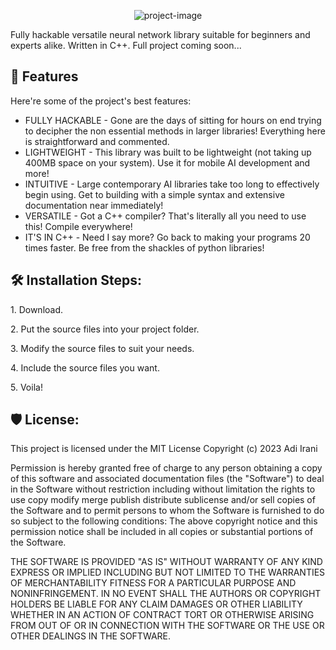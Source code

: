 <p align="center"><img src="https://socialify.git.ci/adiirani/Hyperion/image?description=1&amp;descriptionEditable=AI%2C%20your%20way&amp;font=Source%20Code%20Pro&amp;forks=1&amp;issues=1&amp;language=1&amp;logo=https%3A%2F%2Fi.gifer.com%2Fembedded%2Fdownload%2F7Td.gif&amp;name=1&amp;owner=1&amp;pattern=Formal%20Invitation&amp;pulls=1&amp;stargazers=1&amp;theme=Dark" alt="project-image"></p>

<p id="description">Fully hackable versatile neural network library suitable for beginners and experts alike. Written in C++. Full project coming soon...</p>

  
  
<h2>🧐 Features</h2>

Here're some of the project's best features:

*   FULLY HACKABLE - Gone are the days of sitting for hours on end trying to decipher the non essential methods in larger libraries! Everything here is straightforward and commented.
*   LIGHTWEIGHT - This library was built to be lightweight (not taking up 400MB space on your system). Use it for mobile AI development and more!
*   INTUITIVE - Large contemporary AI libraries take too long to effectively begin using. Get to building with a simple syntax and extensive documentation near immediately!
*   VERSATILE - Got a C++ compiler? That's literally all you need to use this! Compile everywhere!
*   IT'S IN C++ - Need I say more? Go back to making your programs 20 times faster. Be free from the shackles of python libraries!

<h2>🛠️ Installation Steps:</h2>

<p>1. Download.</p>

<p>2. Put the source files into your project folder.</p>

<p>3. Modify the source files to suit your needs.</p>

<p>4. Include the source files you want.</p>

<p>5. Voila!</p>



<h2>🛡️ License:</h2>

This project is licensed under the MIT License Copyright (c) 2023 Adi Irani 

Permission is hereby granted free of charge to any person obtaining a copy of this software and associated documentation files (the "Software") to deal in the Software without restriction including without limitation the rights to use copy modify merge publish distribute sublicense and/or sell copies of the Software and to permit persons to whom the Software is furnished to do so subject to the following conditions: The above copyright notice and this permission notice shall be included in all copies or substantial portions of the Software. 

THE SOFTWARE IS PROVIDED "AS IS" WITHOUT WARRANTY OF ANY KIND EXPRESS OR IMPLIED INCLUDING BUT NOT LIMITED TO THE WARRANTIES OF MERCHANTABILITY FITNESS FOR A PARTICULAR PURPOSE AND NONINFRINGEMENT. IN NO EVENT SHALL THE AUTHORS OR COPYRIGHT HOLDERS BE LIABLE FOR ANY CLAIM DAMAGES OR OTHER LIABILITY WHETHER IN AN ACTION OF CONTRACT TORT OR OTHERWISE ARISING FROM OUT OF OR IN CONNECTION WITH THE SOFTWARE OR THE USE OR OTHER DEALINGS IN THE SOFTWARE.
